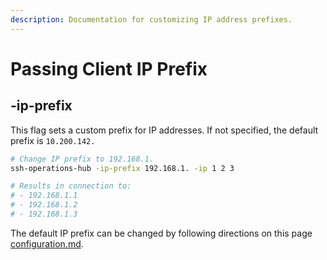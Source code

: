 ```yaml
---
description: Documentation for customizing IP address prefixes.
---
```


# Passing Client IP Prefix

## -ip-prefix

This flag sets a custom prefix for IP addresses. If not specified, the default prefix is `10.200.142.`

```bash
# Change IP prefix to 192.168.1.
ssh-operations-hub -ip-prefix 192.168.1. -ip 1 2 3

# Results in connection to:
# - 192.168.1.1
# - 192.168.1.2
# - 192.168.1.3
```

The default IP prefix can be changed by following directions on this page [configuration.md](../configuration.md "mention").
